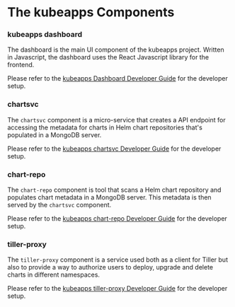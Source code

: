 # The kubeapps Components

### kubeapps dashboard

The dashboard is the main UI component of the kubeapps project. Written in Javascript, the dashboard uses the React Javascript library for the frontend.

Please refer to the [kubeapps Dashboard Developer Guide](dashboard.md) for the developer setup.

### chartsvc

The `chartsvc` component is a micro-service that creates a API endpoint for accessing the metadata for charts in Helm chart repositories that's populated in a MongoDB server.

Please refer to the [kubeapps chartsvc Developer Guide](chartsvc.md) for the developer setup.

### chart-repo

The `chart-repo` component is tool that scans a Helm chart repository and populates chart metadata in a MongoDB server. This metadata is then served by the `chartsvc` component.

Please refer to the [kubeapps chart-repo Developer Guide](chart-repo.md) for the developer setup.

### tiller-proxy

The `tiller-proxy` component is a service used both as a client for Tiller but also to provide a way to authorize users to deploy, upgrade and delete charts in different namespaces.

Please refer to the [kubeapps tiller-proxy Developer Guide](tiller-proxy.md) for the developer setup.
